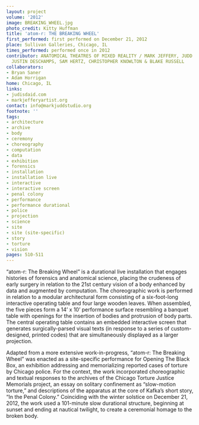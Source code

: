 ```yaml
---
layout: project
volume: '2012'
image: BREAKING_WHEEL.jpg
photo_credit: Kitty Huffman
title: 'atom-r: THE BREAKING WHEEL'
first_performed: first performed on December 21, 2012
place: Sullivan Galleries, Chicago, IL
times_performed: performed once in 2012
contributor: ANATOMICAL THEATRES OF MIXED REALITY / MARK JEFFERY, JUDD MORRISSEY,
  JUSTIN DESCHAMPS, SAM HERTZ, CHRISTOPHER KNOWLTON & BLAKE RUSSELL
collaborators:
- Bryan Saner
- Adam Horrigan
home: Chicago, IL
links:
- judisdaid.com
- markjefferyartist.org
contact: info@markjuddstudio.org
footnote: ''
tags:
- architecture
- archive
- body
- ceremony
- choreography
- computation
- data
- exhibition
- forensics
- installation
- installation live
- interactive
- interactive screen
- penal colony
- performance
- performance durational
- police
- projection
- science
- site
- site (site-specific)
- story
- torture
- vision
pages: 510-511
---
```


“atom-r: The Breaking Wheel” is a durational live installation that engages histories of forensics and anatomical science, placing the crudeness of early surgery in relation to the 21st century vision of a body enhanced by data and augmented by computation. The choreographic work is performed in relation to a modular architectural form consisting of a six-foot-long interactive operating table and four large wooden leaves. When assembled, the five pieces form a 14’ x 10’ performance surface resembling a banquet table with openings for the insertion of bodies and protrusion of body parts. The central operating table contains an embedded interactive screen that generates surgically-parsed visual texts (in response to a series of custom-designed, printed codes) that are simultaneously displayed as a larger projection.

Adapted from a more extensive work-in-progress, “atom-r: The Breaking Wheel” was enacted as a site-specific performance for Opening The Black Box, an exhibition addressing and memorializing reported cases of torture by Chicago police. For the context, the work incorporated choreographic and textual responses to the archives of the Chicago Torture Justice Memorials project, an essay on solitary confinement as “slow-motion torture,” and descriptions of the apparatus at the core of Kafka’s short story, “In the Penal Colony.” Coinciding with the winter solstice on December 21, 2012, the work used a 101-minute slow durational structure, beginning at sunset and ending at nautical twilight, to create a ceremonial homage to the broken body.
